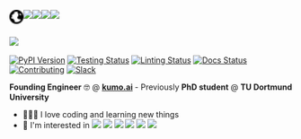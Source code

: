 [pypi-image]: https://badge.fury.io/py/torch-geometric.svg
[pypi-url]: https://pypi.python.org/pypi/torch-geometric
[testing-image]: https://github.com/pyg-team/pytorch_geometric/actions/workflows/testing.yml/badge.svg
[testing-url]: https://github.com/pyg-team/pytorch_geometric/actions/workflows/testing.yml
[linting-image]: https://github.com/pyg-team/pytorch_geometric/actions/workflows/linting.yml/badge.svg
[linting-url]: https://github.com/pyg-team/pytorch_geometric/actions/workflows/linting.yml
[docs-image]: https://readthedocs.org/projects/pytorch-geometric/badge/?version=latest
[docs-url]: https://pytorch-geometric.readthedocs.io/en/latest/?badge=latest
[coverage-image]: https://codecov.io/gh/pyg-team/pytorch_geometric/branch/master/graph/badge.svg
[coverage-url]: https://codecov.io/github/pyg-team/pytorch_geometric?branch=master
[contributing-image]: https://img.shields.io/badge/contributions-welcome-brightgreen.svg?style=flat
[contributing-url]: https://github.com/pyg-team/pytorch_geometric/blob/master/CONTRIBUTING.md
[slack-image]: https://img.shields.io/badge/slack-pyg-brightgreen
[slack-url]: https://join.slack.com/t/torchgeometricco/shared_invite/zt-p6br3yuo-BxRoe36OHHLF6jYU8xHtBA

[<img align="left" height="25" src="https://raw.githubusercontent.com/iconic/open-iconic/master/svg/globe.svg" />](http://rusty1s.github.io/)
[<img align="left" height="25" src="https://cdn.jsdelivr.net/npm/simple-icons@3.12.3/icons/twitter.svg" />](https://twitter.com/rusty1s)
[<img align="left" height="25" src="https://cdn.jsdelivr.net/npm/simple-icons@3.12.3/icons/googlescholar.svg" />](https://scholar.google.de/citations?user=5HaSBN0AAAAJ)
[<img align="left" height="25" src="https://cdn.jsdelivr.net/npm/simple-icons@3.12.3/icons/medium.svg" />](https://medium.com/@rusty1s)
[<img align="left" height="25" src="https://cdn.jsdelivr.net/npm/simple-icons@3.12.3/icons/slack.svg" />][slack-url]

<br />
<br />

<p>
  <a href="https://github.com/pyg-team/pytorch_geometric">
    <img height="130" src="https://raw.githubusercontent.com/pyg-team/pytorch_geometric/master/docs/source/_static/img/pyg1.svg?sanitize=true" />
  </a>
</p>

[![PyPI Version][pypi-image]][pypi-url]
[![Testing Status][testing-image]][testing-url]
[![Linting Status][linting-image]][linting-url]
[![Docs Status][docs-image]][docs-url]
[![Contributing][contributing-image]][contributing-url]
[![Slack][slack-image]][slack-url]

**Founding Engineer** 🤓 @ **[kumo.ai](https://kumo.ai)** - Previously **PhD student** @ **TU Dortmund University**

- 👨🏼‍💻 I love coding and learning new things
- 🤩 I'm interested in <img height="20" src="https://cdn.jsdelivr.net/npm/simple-icons@v3/icons/python.svg" /> <img height="20" src="https://cdn.jsdelivr.net/npm/simple-icons@v3/icons/node-dot-js.svg" /> <img height="20" src="https://cdn.jsdelivr.net/npm/simple-icons@v3/icons/pytorch.svg" /> <img height="20" src="https://cdn.jsdelivr.net/npm/simple-icons@v3/icons/vim.svg" /> <img height="20" src="https://cdn.jsdelivr.net/npm/simple-icons@v3/icons/apple.svg" /> <img height="20" src="https://cdn.jsdelivr.net/npm/simple-icons@v3/icons/linux.svg" />
